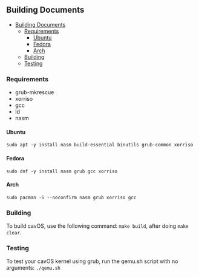 ## Building Documents

- [Building Documents](#building-documents)
	- [Requirements](#requirements)
		- [Ubuntu](#ubuntu)
		- [Fedora](#fedora)
		- [Arch](#arch)
	- [Building](#building)
	- [Testing](#testing)

### Requirements
- grub-mkrescue
- xorriso
- gcc
- ld
- nasm

#### Ubuntu
`sudo apt -y install nasm build-essential binutils grub-common xorriso`

#### Fedora
`sudo dnf -y install nasm grub gcc xorriso`

#### Arch
`sudo pacman -S --noconfirm nasm grub xorriso gcc`

### Building
To build cavOS, use the following command: `make build`, after doing `make clear`.

### Testing
To test your cavOS kernel using grub, run the qemu.sh script with no arguments:
`./qemu.sh`
